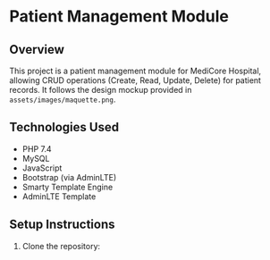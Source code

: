 # Patient Management Module

## Overview
This project is a patient management module for MediCore Hospital, allowing CRUD operations (Create, Read, Update, Delete) for patient records. It follows the design mockup provided in `assets/images/maquette.png`.

## Technologies Used
- PHP 7.4
- MySQL
- JavaScript
- Bootstrap (via AdminLTE)
- Smarty Template Engine
- AdminLTE Template

## Setup Instructions
1. Clone the repository: